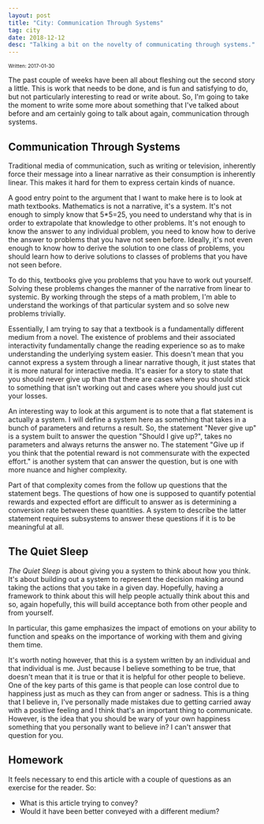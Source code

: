 ```yaml
---
layout: post
title: "City: Communication Through Systems"
tag: city
date: 2018-12-12
desc: "Talking a bit on the novelty of communicating through systems."
---
```


<p style="font-size:10px">Written: 2017-01-30


The past couple of weeks have been all about fleshing out the second story a little. This is work that needs to be done, and is fun and satisfying to do, but not particularly interesting to read or write about. So, I'm going to take the moment to write some more about something that I've talked about before and am certainly going to talk about again, communication through systems.

## Communication Through Systems

Traditional media of communication, such as writing or television, inherently force their message into a linear narrative as their consumption is inherently linear. This makes it hard for them to express certain kinds of nuance.


A good entry point to the argument that I want to make here is to look at math textbooks. Mathematics is not a narrative, it's a system. It's not enough to simply know that 5*5=25, you need to understand why that is in order to extrapolate that knowledge to other problems. It's not enough to know the answer to any individual problem, you need to know how to derive the answer to problems that you have not seen before. Ideally, it's not even enough to know how to derive the solution to one class of problems, you should learn how to derive solutions to classes of problems that you have not seen before.


To do this, textbooks give you problems that you have to work out yourself. Solving these problems changes the manner of the narrative from linear to systemic. By working through the steps of a math problem, I'm able to understand the workings of that particular system and so solve new problems trivially.


Essentially, I am trying to say that a textbook is a fundamentally different medium from a novel. The existence of problems and their associated interactivity fundamentally change the reading experience so as to make understanding the underlying system easier. This doesn't mean that you cannot express a system through a linear narrative though, it just states that it is more natural for interactive media. It's easier for a story to state that you should never give up than that there are cases where you should stick to something that isn't working out and cases where you should just cut your losses.


An interesting way to look at this argument is to note that a flat statement is actually a system. I will define a system here as something that takes in a bunch of parameters and returns a result. So, the statement "Never give up" is a system built to answer the question "Should I give up?", takes no parameters and always returns the answer no. The statement "Give up if you think that the potential reward is not commensurate with the expected effort." is another system that can answer the question, but is one with more nuance and higher complexity.


Part of that complexity comes from the follow up questions that the statement begs. The questions of how one is supposed to quantify potential rewards and expected effort are difficult to answer as is determining a conversion rate between these quantities. A system to describe the latter statement requires subsystems to answer these questions if it is to be meaningful at all.

## The Quiet Sleep

*The Quiet Sleep* is about giving you a system to think about how you think. It's about building out a system to represent the decision making around taking the actions that you take in a given day. Hopefully, having a framework to think about this will help people actually think about this and so, again hopefully, this will build acceptance both from other people and from yourself.


In particular, this game emphasizes the impact of emotions on your ability to function and speaks on the importance of working with them and giving them time.


It's worth noting however, that this is a system written by an individual and that individual is me. Just because I believe something to be true, that doesn't mean that it is true or that it is helpful for other people to believe. One of the key parts of this game is that people can lose control due to happiness just as much as they can from anger or sadness. This is a thing that I believe in, I've personally made mistakes due to getting carried away with a positive feeling and I think that's an important thing to communicate. However, is the idea that you should be wary of your own happiness something that you personally want to believe in? I can't answer that question for you.

## Homework

It feels necessary to end this article with a couple of questions as an exercise for the reader. So:
- What is this article trying to convey?
- Would it have been better conveyed with a different medium?


